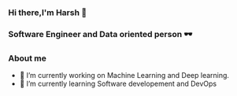 ### Hi there,I'm Harsh 👋

### Software Engineer and Data oriented person 🕶

### About me
- 🔭 I’m currently working on Machine Learning and Deep learning.
- 🌱 I’m currently learning Software developement and DevOps

<!--
**khandelwal-harsh/khandelwal-harsh** is a ✨ _special_ ✨ repository because its `README.md` (this file) appears on your GitHub profile.

Here are some ideas to get you started:



- 👯 I’m looking to collaborate on ...
- 🤔 I’m looking for help with ...
- 💬 Ask me about ...
- 📫 How to reach me: ...
- 😄 Pronouns: ...
- ⚡ Fun fact: ...
-->
